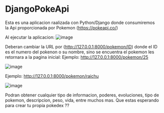 # DjangoPokeApi

Esta es una aplicacion raalizada con Python/Django donde consumiremos la Api proporcionada por Pokemon (https://pokeapi.co/)

Al ejecutar la aplicacion:
![image](https://user-images.githubusercontent.com/77742059/149399746-825356ab-6b4e-4b1e-a4cd-3f291da28cd3.png)


Deberan cambiar la URL por (http://127.0.0.1:8000/pokemon/ID) donde el ID es el numero del pokenon o su nombre, sino se encuentra el pokemon les retornara a la pagina inicial:
Ejemplo: http://127.0.0.1:8000/pokemon/25

![image](https://user-images.githubusercontent.com/77742059/149399945-eadc1000-a61a-4e84-bff8-73a37541b7f4.png)

Ejemplo: http://127.0.0.1:8000/pokemon/raichu

![image](https://user-images.githubusercontent.com/77742059/149400020-315f3fbc-b520-4002-a190-ae0aa5870452.png)

Podran obtener cualquier tipo de informacion, poderes, evoluciones, tipo de pokemon, descripcion, peso, vida, entre muchos mas. Que estas esperando para crear tu propia pokedex ??

